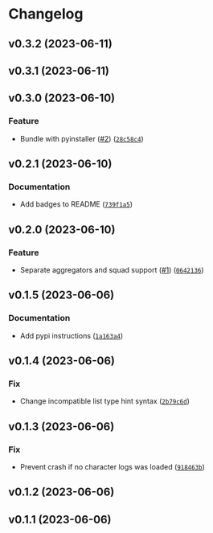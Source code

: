 # Changelog

<!--next-version-placeholder-->

## v0.3.2 (2023-06-11)



## v0.3.1 (2023-06-11)



## v0.3.0 (2023-06-10)

### Feature

* Bundle with pyinstaller ([#2](https://github.com/agelito/eve-smarterbombing/issues/2)) ([`28c58c4`](https://github.com/agelito/eve-smarterbombing/commit/28c58c40acbbeb6abc3744bbddbd0b8ae67287eb))

## v0.2.1 (2023-06-10)

### Documentation

* Add badges to README ([`739f1a5`](https://github.com/agelito/eve-smarterbombing/commit/739f1a5c883771bf825fd6b209556b0f0bf05196))

## v0.2.0 (2023-06-10)

### Feature

* Separate aggregators and squad support ([#1](https://github.com/agelito/eve-smarterbombing/issues/1)) ([`0642136`](https://github.com/agelito/eve-smarterbombing/commit/06421360adfb1e21fa78c0f78912b774005939a3))

## v0.1.5 (2023-06-06)

### Documentation

* Add pypi instructions ([`1a163a4`](https://github.com/agelito/eve-smarterbombing/commit/1a163a43c562416e64240ab209f5d75329b05eae))

## v0.1.4 (2023-06-06)

### Fix

* Change incompatible list type hint syntax ([`2b79c6d`](https://github.com/agelito/eve-smarterbombing/commit/2b79c6d4fd334827e6f0a45646ccfb706687d453))

## v0.1.3 (2023-06-06)

### Fix

* Prevent crash if no character logs was loaded ([`918463b`](https://github.com/agelito/eve-smarterbombing/commit/918463b8e99e59b7357162c702ac82e0c12be00d))

## v0.1.2 (2023-06-06)



## v0.1.1 (2023-06-06)


